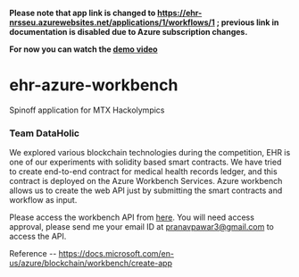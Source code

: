 <!---**P.S. The API service is turned off temporarily, kindly let us know on mail pranavpawar3@gmail.com, if you wish to access the API, we will start the service from our end**--->
**Please note that app link is changed to https://ehr-nrsseu.azurewebsites.net/applications/1/workflows/1 ; previous link in documentation is disabled due to Azure subscription changes.**

**For now you can watch the [demo video](https://drive.google.com/file/d/1PZc1AtweYodBAyi4xgc6CN4c0V5ub7ym/view?usp=sharing)**


# ehr-azure-workbench
Spinoff application for MTX Hackolympics

### Team DataHolic

We explored various blockchain technologies during the competition, EHR is one of our experiments with solidity based smart contracts. 
We have tried to create end-to-end contract for medical health records ledger, and this contract is deployed on the Azure Workbench Services. Azure workbench allows us to create the web API just by submitting the smart contracts and workflow as input. 

Please access the workbench API from [here](https://ehr-nrsseu.azurewebsites.net/applications/1/workflows/1). You will need access approval, please send me your email ID at pranavpawar3@gmail.com to access the API. 



Reference --  https://docs.microsoft.com/en-us/azure/blockchain/workbench/create-app

